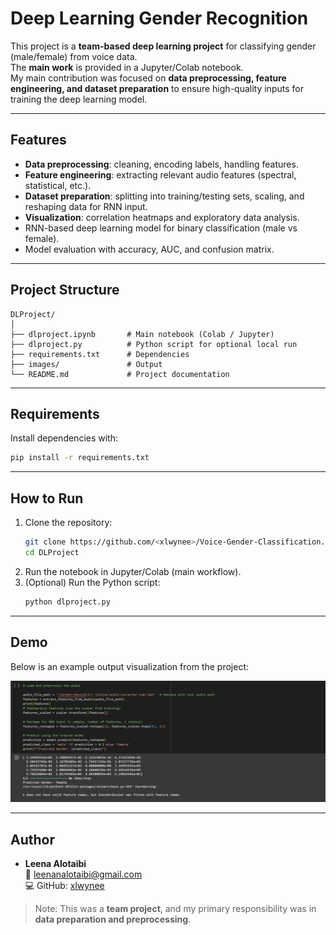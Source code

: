 # Deep Learning Gender Recognition

This project is a **team-based deep learning project** for classifying gender (male/female) from voice data.  
The **main work** is provided in a Jupyter/Colab notebook.  
My main contribution was focused on **data preprocessing, feature engineering, and dataset preparation** to ensure high-quality inputs for training the deep learning model.

---

## Features
- **Data preprocessing**: cleaning, encoding labels, handling features.
- **Feature engineering**: extracting relevant audio features (spectral, statistical, etc.).
- **Dataset preparation**: splitting into training/testing sets, scaling, and reshaping data for RNN input.
- **Visualization**: correlation heatmaps and exploratory data analysis.
- RNN-based deep learning model for binary classification (male vs female).
- Model evaluation with accuracy, AUC, and confusion matrix.

---

## Project Structure
```
DLProject/
│
├── dlproject.ipynb       # Main notebook (Colab / Jupyter)
├── dlproject.py          # Python script for optional local run
├── requirements.txt      # Dependencies
├── images/               # Output
└── README.md             # Project documentation
```

---

## Requirements
Install dependencies with:

```bash
pip install -r requirements.txt
```

---

## How to Run
1. Clone the repository:
   ```bash
   git clone https://github.com/<xlwynee>/Voice-Gender-Classification.git
   cd DLProject
   ```
2. Run the notebook in Jupyter/Colab (main workflow).  
3. (Optional) Run the Python script:
   ```bash
   python dlproject.py
   ```

---

## Demo
Below is an example output visualization from the project:

![Demo](images/demo.png)

---

## Author
- **Leena Alotaibi**  
  📧 leenanalotaibi@gmail.com  
  💻 GitHub: [xlwynee](https://github.com/xlwynee)

> Note: This was a **team project**, and my primary responsibility was in **data preparation and preprocessing**.
